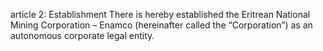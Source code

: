 article 2: Establishment
There is hereby established the Eritrean National Mining Corporation – Enamco (hereinafter called the “Corporation”) as an autonomous corporate legal entity.
<ul>
</ul>